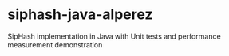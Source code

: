 # siphash-java-alperez
SipHash implementation in Java with Unit tests and performance measurement demonstration
